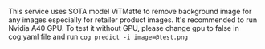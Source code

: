 This service uses SOTA model ViTMatte to remove background image for any images especially for retailer product images. 
It's recommended to run Nvidia A40 GPU. To test it without GPU, please change gpu to false in cog.yaml file and run `cog predict -i image=@test.png`
